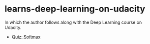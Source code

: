 # learns-deep-learning-on-udacity

In which the author follows along with the Deep Learning course on Udacity.

* [Quiz: Softmax](quiz-softmax/)
